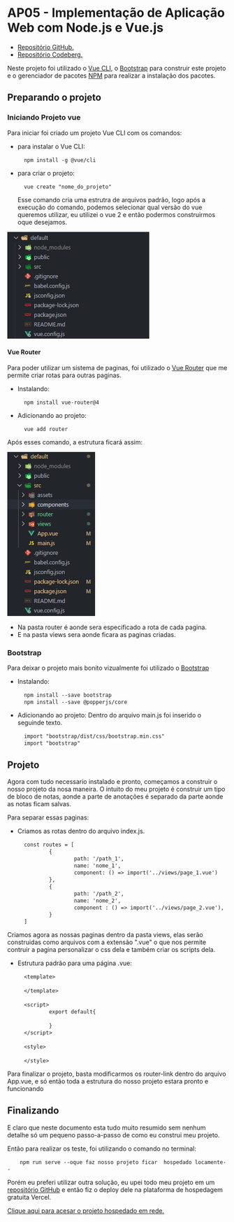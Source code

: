 # AP05 - Implementação de Aplicação Web com Node.js e Vue.js

- [Repositório GitHub.](https://github.com/ViniciusVViana/TDS-AP05)
- [Repositório Codeberg.](https://codeberg.org/ViniciusVianaV/TDS-AP05)

Neste projeto foi utilizado o [Vue CLI](https://cli.vuejs.org/#getting-started), o [Bootstrap](https://getbootstrap.com/) para construir este projeto e o gerenciador de pacotes [NPM](https://docs.npmjs.com/getting-started) para realizar a instalação dos pacotes.

## Preparando o projeto

### Iniciando Projeto vue

Para iniciar foi criado um projeto Vue CLI com os comandos:

- para instalar o Vue CLI:

        npm install -g @vue/cli
  
- para criar o projeto:

        vue create "nome_do_projeto"
  
  Esse comando cria uma estrutra de arquivos padrão, logo após a execução do comando, podemos selecionar qual versão do vue queremos utilizar, eu utilizei o vue 2 e então podermos construirmos oque desejamos.

![imagem do projeto padrão criado](./imagensRM/default.png)

#### Vue Router

Para poder utilizar um sistema de paginas, foi utilizado o [Vue Router](https://router.vuejs.org/) que me permite criar rotas para outras paginas.
- Instalando:

        npm install vue-router@4
- Adicionando ao projeto:

        vue add router
Após esses comando, a estrutura ficará assim:

![imagem do projeto após o router](./imagensRM/afterRouter.png)
- Na pasta router é aonde sera especificado a rota de cada pagina.
- E na pasta views sera aonde ficara as paginas criadas.

### Bootstrap

Para deixar o projeto mais bonito vizualmente foi utilizado o [Bootstrap](https://getbootstrap.com/)

- Instalando:

        npm install --save bootstrap
        npm install --save @popperjs/core
- Adicionando ao projeto:
        Dentro do arquivo main.js foi inserido o seguinde texto.

        import "bootstrap/dist/css/bootstrap.min.css"
        import "bootstrap"

## Projeto
Agora com tudo necessario instalado e pronto, começamos a construir o nosso projeto da nosa maneira. O intuito do meu projeto é construir um tipo de bloco de notas, aonde a parte de anotações é separado da parte aonde as notas ficam salvas.

Para separar essas paginas:

- Criamos as rotas dentro do arquivo index.js.

        const routes = [
                {
                        path: '/path_1',
                        name: 'nome_1',      
                        component: () => import('../views/page_1.vue')
                },
                {
                        path: '/path_2',
                        name: 'nome_2',
                        component : () => import('../views/page_2.vue'),
                }
        ]
Criamos agora as nossas paginas dentro da pasta views, elas serão construidas como arquivos com a extensão ".vue" o que nos permite contruir a pagina personalizar o css dela e também criar os scripts dela.

- Estrutura padrão para uma página .vue:

        <template>

        </template>

        <script>
                export default{

                }
        </script>

        <style>

        </style>

Para finalizar o projeto, basta modificarmos os router-link dentro do arquivo App.vue, e só então toda a estrutura do nosso projeto estara pronto e funcionando

## Finalizando
E claro que neste documento esta tudo muito resumido sem nenhum detalhe só um pequeno passo-a-passo de como eu construi meu projeto.

Então para realizar os teste, foi utilizando o comando no terminal:
        
        npm run serve --oque faz nosso projeto ficar  hospedado locamente--

Porém eu preferi utilizar outra solução, eu upei todo meu projeto em um [repositório GitHub](https://github.com/ViniciusVViana/TDS-AP05) e então fiz o deploy dele na plataforma de hospedagem gratuita Vercel.

[Clique aqui para acesar o projeto hospedado em rede.](https://ap05.vercel.app)